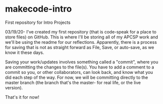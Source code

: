 # makecode-intro
First repository for Intro Projects

03/19/20- I've created my first repository (that is code-speak for a place to store files) on GitHub. This is where I'll be storing all of my APCSP work and we'll be using the readme for our reflections. Apparently, there is a process for saving that is not as straight forward as File, Save, or auto-save, as we know it these days.

Saving your work/updates involves something called a "commit", where you are committing the changes to the file(s). You have to add a comment to a commit so you, or other collaborators, can look back, and know what you did each step of the way. For now, we will be committing directly to the master branch (the branch that's the master- for real life, or the live version).

That's it for now!
